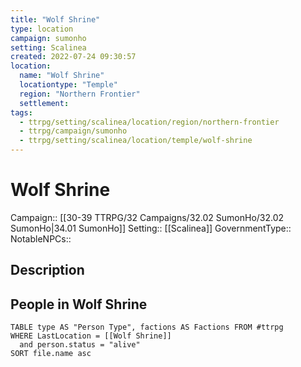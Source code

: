 ```yaml
---
title: "Wolf Shrine"
type: location
campaign: sumonho
setting: Scalinea
created: 2022-07-24 09:30:57
location:
  name: "Wolf Shrine"
  locationtype: "Temple"
  region: "Northern Frontier"
  settlement: 
tags:
  - ttrpg/setting/scalinea/location/region/northern-frontier
  - ttrpg/campaign/sumonho
  - ttrpg/setting/scalinea/location/temple/wolf-shrine
---
```

# Wolf Shrine

Campaign:: [[30-39 TTRPG/32 Campaigns/32.02 SumonHo/32.02 SumonHo|34.01 SumonHo]]
Setting:: [[Scalinea]]
GovernmentType::
NotableNPCs::

## Description



## People in Wolf Shrine

```dataview
TABLE type AS "Person Type", factions AS Factions FROM #ttrpg 
WHERE LastLocation = [[Wolf Shrine]]
  and person.status = "alive"
SORT file.name asc
```



